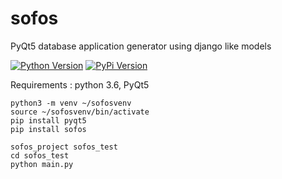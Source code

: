 # sofos
PyQt5 database application generator using django like models

[![Python Version](https://img.shields.io/badge/python-3.6-brightgreen.svg)](https://python.org)
[![PyPi Version](https://img.shields.io/pypi/v/nine.svg)](https://pypi.python.org/)

Requirements : python 3.6, PyQt5

```
python3 -m venv ~/sofosvenv
source ~/sofosvenv/bin/activate
pip install pyqt5
pip install sofos

sofos_project sofos_test
cd sofos_test
python main.py
```

